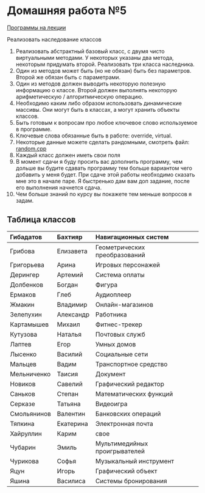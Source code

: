 # Домашняя работа №5

[Программы на лекции](https://drive.google.com/open?id=1E1GHw6128nV0yyr6j6C-VU6VtWOMuNsJ&usp=drive_fs)

Реализовать наследование классов

1. Реализовать абстрактный базовый класс, с двумя чисто виртуальными методами. У некоторых указаны два метода, некоторым придумать второй. Реализовать три класса наследника.
2. Один из методов может быть (но не обязан) быть без параметров. Второй же обязан быть с параметрами.
3. Один из методов должен выводить некоторую полезную информацию о классе. Второй должен выполнять некоторую арифметическую / алгоритмическую операцию.
4. Необходимо каким либо образом использовать динамические массивы. Они могут быть в классах, а могут хранить объекты классов.
5. Быть готовым к вопросам про любое ключевое слово используемое в программе.
6. Ключевые слова обязанные быть в работе: override, virtual.
7. Некоторые данные можете сделать рандомными, смотреть файл: [random.cpp](https://drive.google.com/open?id=10QgG5d4oRc61imvNY4zfnOT2mt_oX7rV&usp=drive_fs)
8. Каждый класс должен иметь свои поля
9. В момент сдачи я буду просить вас дополнить программу, чем дольше вы будите сдавать программу тем больше вариантом чего добавить у меня будет. При сдаче этой работы необходимо сказать мне это в начале паре. Я быстренько дам вам доп задание, после его выполнения начнется сдача.
10. Чем больше знаний по курсу вы покажете тем меньше вопросов я задам.

## Таблица классов

| Гибадатов   | Бахтияр   | Навигационных систем          |
|:------------|:----------|:------------------------------|
| Грибова     | Елизавета | Геометрических преобразований |
| Григорьева  | Арина     | Игровых персонажей            |
| Дерингер    | Артемий   | Система оплаты                |
| Долбенков   | Богдан    | Фигура                        |
| Ермаков     | Глеб      | Аудиоплеер                    |
| Жмакин      | Владимир  | Онлайн-магазинов              |
| Зелепухин   | Александр | Работника                     |
| Картамышев  | Михаил    | Фитнес-трекер                 |
| Кутузова    | Наталья   | Почтовых служб                |
| Лаптев      | Егор      | Умных домов                   |
| Лысенко     | Василий   | Социальные сети               |
| Мальцев     | Вадим     | Транспортное средство         |
| Мельниченко | Таисия    | Документ                      |
| Новиков     | Савелий   | Графический редактор          |
| Саньков     | Степан    | Математических функций        |
| Серказе     | Татьяна   | Видеоигра                     |
| Смольянинов | Валентин  | Банковских операций           |
| Тяпкина     | Екатерина | Электронная почта             |
| Хайруллин   | Карим     | свое                          |
| Чубарин     | Эмиль     | Мультимедийных проигрывателей |
| Чурикова    | Софья     | Музыкальный инструмент        |
| Яцун        | Игорь     | Графический объект            |
| Яшина       | Василиса  | Системы бронирования          |

